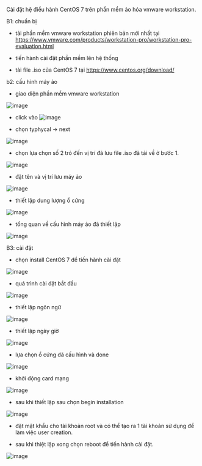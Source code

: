 Cài đặt hệ điều hành CentOS 7 trên phần mềm ảo hóa vmware workstation.

B1: chuẩn bị

- tải phần mềm vmware workstation phiên bản mới nhất tại https://www.vmware.com/products/workstation-pro/workstation-pro-evaluation.html

- tiến hành cài đặt phần mềm lên hệ thống

- tài file .iso của CentOS 7 tại https://www.centos.org/download/

b2: cấu hình máy ảo 

- giao diện phần mềm vmware workstation

![image](https://user-images.githubusercontent.com/95491130/181142114-068531ea-06e6-43f8-acba-c7efabe6b186.png)

- click vào  ![image](https://user-images.githubusercontent.com/95491130/181142200-c0ad94fc-7fd6-425e-b559-62afe3b41c54.png)

- chọn typhycal -> next

![image](https://user-images.githubusercontent.com/95491130/181142292-03fbd202-85c6-4abd-a039-8d4c776fa351.png)

- chọn lựa chọn số 2 trỏ đến vị trí đã lưu file .iso đã tải về ở bước 1.

![image](https://user-images.githubusercontent.com/95491130/181142403-ea42a64d-8da9-440f-8b9e-8a3d452ad8ba.png)

- đặt tên và vị trí lưu máy ảo

![image](https://user-images.githubusercontent.com/95491130/181142466-4d2963c2-096d-4ece-8963-c5787d09eb09.png)

- thiết lập dung lượng ổ cứng 

![image](https://user-images.githubusercontent.com/95491130/181142578-d5a2dc52-1494-4f44-a84d-7544e7bef9ce.png)

- tổng quan về cấu hình máy ảo đã thiết lập

![image](https://user-images.githubusercontent.com/95491130/181142631-cbc5f6f2-f325-4e81-8a63-b733f2e9364a.png)

B3: cài đặt 

- chọn install CentOS 7 để tiến hành cài đặt

![image](https://user-images.githubusercontent.com/95491130/181142778-eedb0463-4bd3-4fd6-9ffe-40ab8ff8b5d7.png)

- quá trình cài đặt bắt đầu 

![image](https://user-images.githubusercontent.com/95491130/181142835-a1a5cb65-6de2-412e-97e3-7e575ffe45c7.png)

- thiết lập ngôn ngữ

![image](https://user-images.githubusercontent.com/95491130/181142942-b27b50bd-f8e6-4492-a715-a8e15abc3708.png)

- thiết lập ngày giờ

![image](https://user-images.githubusercontent.com/95491130/181143052-8e896760-9682-4716-8267-b011ebf3752d.png)

- lựa chọn ổ cứng đã cấu hình và done

![image](https://user-images.githubusercontent.com/95491130/181143207-ee3eb94d-5be9-4e2f-92cd-255f1c3bf070.png)

- khởi động card mạng

![image](https://user-images.githubusercontent.com/95491130/181143327-fc75b811-fe40-428d-bbef-6c5babfbbecb.png)

- sau khi thiết lập sau chọn begin installation

![image](https://user-images.githubusercontent.com/95491130/181143495-80487c51-80f4-4941-81ca-08ed67488997.png)

- đặt mật khẩu cho tài khoản root và có thể tạo ra 1 tài khoản sử dụng để làm việc user creation. 

- sau khi thiệt lập xong chọn reboot để tiến hành cài đặt.

![image](https://user-images.githubusercontent.com/95491130/181143619-59e3c96e-ec8a-4d71-91a8-f05f0885a3d4.png)



